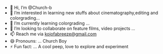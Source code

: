 - 👋 Hi, I’m @Church-b
- 👀 I’m interested in learning new stuffs about cinematography,editing and colorgrading...
- 🌱 I’m currently learning colorgrading ...
- 💞️ I’m looking to collaborate on feature films, video projects ...
- 📫 Reach me via kojofabreeze@gmail.com
- 😄 Pronouns: ... Church Boy
- ⚡ Fun fact: ... A cool peep, love to explore and experiment

<!---
Church-b/Church-b is a ✨ special ✨ repository because its `README.md` (this file) appears on your GitHub profile.
You can click the Preview link to take a look at your changes.
--->
